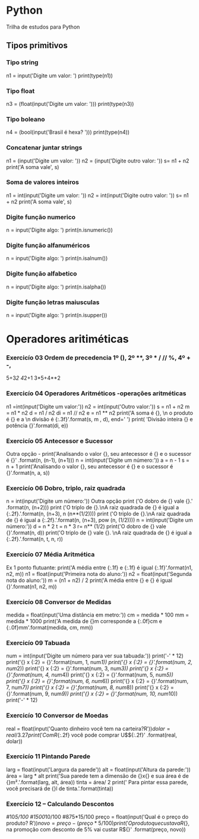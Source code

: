 # Python
Trilha de estudos para Python

## Tipos primitivos

### Tipo string
n1 = input('Digite um valor: ')
print(type(n1))

### Tipo float 
n3 = (float(input('Digite um valor: ')))
print(type(n3))

### Tipo boleano
n4 = (bool(input('Brasil é hexa? ')))
print(type(n4)) 

### Concatenar juntar strings

n1 = (input('Digite um valor: '))
n2 = (input('Digite outro valor: '))
s= n1 + n2
print('A soma vale', s)

### Soma de valores inteiros

n1 = int(input('Digite um valor: '))
n2 = int(input('Digite outro valor: '))
s= n1 + n2
print('A soma vale', s)


### Digite função numerico
n = input('Digite algo: ')
print(n.isnumeric())

### Digite função alfanuméricos
n = input('Digite algo: ')
print(n.isalnum())

### Digite função alfabetico
n = input('Digite algo: ')
print(n.isalpha())

### Digite função letras maiusculas
n = input('Digite algo: ')
print(n.isupper())

# Operadores aritiméticas

### Exercicío 03  Ordem de precedencia 1º (), 2º **, 3º * / // %, 4º + -,

5+3*2
4*2+1
3*5+4**2


### Exercicío 04 Operadores Aritméticos -operações aritméticas
n1 =int(input('Digite um valor:'))
n2 = int(input('Outro valor:'))
s = n1 + n2
m = n1 * n2
d = n1 / n2
di = n1 // n2
e = n1 ** n2
print('A soma é {}, \n o produto é {} e a \n divisão é {:.3f}'.format(s, m , d),  end=' ')
print( 'Divisão inteira {} e potência {}'.format(di, e))



### Exercicío 05 Antecessor e Sucessor
Outra opção - print('Analisando o valor {}, seu antecessor é {} e o sucessor é {}' .format(n, (n-1), (n+1)))
n = int(input('Digite um número:'))
a = n - 1
s = n + 1
print('Analisando o valor {}, seu antecessor é {} e o sucessor é {}'.format(n, a, s))

### Exercicío 06 Dobro, triplo, raiz quadrada
n = int(input('Digite um número:'))
Outra opção print ('O dobro de {} vale {}.' .format(n, (n+2)))
print ('O triplo de {}.\nA raiz quadrada de {} é igual a {:.2f}.'.format(n, (n+3), n (n**(1/2))))
print ('O triplo de {}.\nA raiz quadrada de {} é igual a {:.2f}.'.format(n, (n+3), pow (n, (1/2))))
n = int(input('Digite um número:'))
d = n * 2
t = n * 3
r= n** (1/2)
print('O dobro de {} vale {}'.format(n, d))
print('O triplo de {} vale {}. \nA raiz quadrada de {} é igual a {:.2f}.'.format(n, t, n, r))


### Exercicío 07 Média Aritmética
Ex 1 ponto flutuante: print('A média entre {:.1f} e {:.1f} é igual {:.1f}'.format(n1, n2, m)) 
n1 = float(input('Primeira nota do aluno:'))
n2 = float(input('Segunda nota do aluno:'))
m = (n1 + n2) / 2
print('A média entre {} e {} é igual {}'.format(n1, n2, m))

### Exercicío 08 Conversor de Medidas
medida = float(input('Uma distância em metro:'))
cm = medida * 100
mm = medida * 1000
print('A medida de {}m corresponde a {:.0f}cm e {:.0f}mm'.format(medida, cm, mm))


### Exercicío 09 Tabuada
num = int(input('Digite um número para ver sua tabuada:'))
print('-' * 12)
print('{} x {:2} = {}'.format(num, 1, num*1))
print('{} x {:2} = {}'.format(num, 2, num*2))
print('{} x {:2} = {}'.format(num, 3, num*3))
print('{} x {:2} = {}'.format(num, 4, num*4))
print('{} x {:2} = {}'.format(num, 5, num*5))
print('{} x {:2} = {}'.format(num, 6, num*6))
print('{} x {:2} = {}'.format(num, 7, num*7))
print('{} x {:2} = {}'.format(num, 8, num*8))
print('{} x {:2} = {}'.format(num, 9, num*9))
print('{} x {:2} = {}'.format(num, 10, num*10))
print('-' * 12)


### Exercicío 10 Conversor de Moedas
real = float(input('Quanto dinheiro você tem na carteira?R$'))
dolar = real / 3.27
print('Com R${:.2f}  você pode comprar U$${:.2f}' .format(real, dolar))


### Exercicío 11 Pintando Parede
larg = float(input('Largura da parede'))
alt = float(input('Altura da parede:'))
área = larg * alt
print('Sua parede tem a dimensão de {}x{} e sua área é de {}m².'.format(larg, alt, área))
tinta = área/ 2
print(' Para pintar essa parede, você precisará de {}l de tinta.'.format(tinta))


### Exercício 12 – Calculando Descontos
#10*5/100
#1500*10/100
#875*15/100
preço = float(input('Qual é o preço do produto? R$'))
novo = preço - (preço * 5/ 100)
print('O produto que custava R${}, na promoção com desconto de 5% vai custar R${}' .format(preço, novo))


